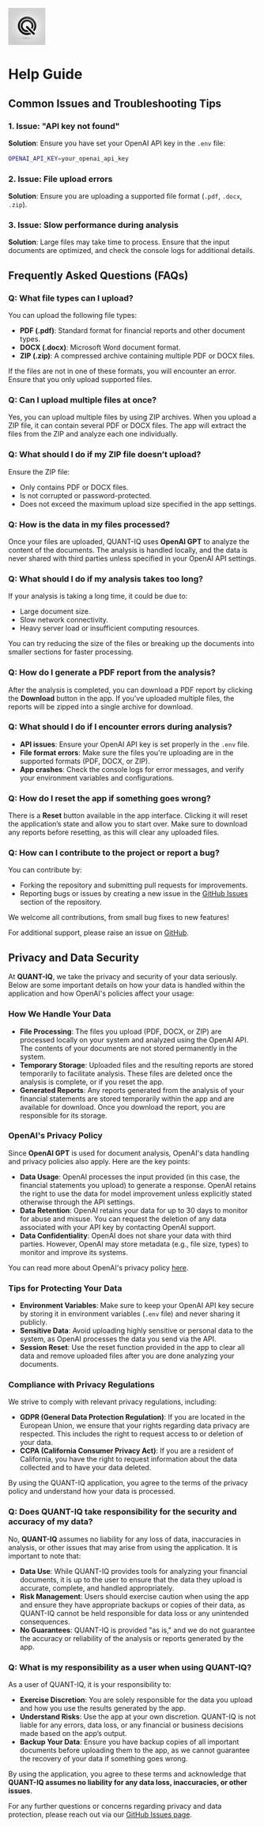 
![QuantIQ Logo](quantiq_logo_75x75.jpg)
# Help Guide

## Common Issues and Troubleshooting Tips

### 1. Issue: "API key not found"
**Solution**: Ensure you have set your OpenAI API key in the `.env` file:
```bash
OPENAI_API_KEY=your_openai_api_key
```

### 2. Issue: File upload errors
**Solution**: Ensure you are uploading a supported file format (`.pdf`, `.docx`, `.zip`).

### 3. Issue: Slow performance during analysis
**Solution**: Large files may take time to process. Ensure that the input documents are optimized, and check the console logs for additional details.

## Frequently Asked Questions (FAQs)

### Q: What file types can I upload?
You can upload the following file types:
- **PDF (.pdf)**: Standard format for financial reports and other document types.
- **DOCX (.docx)**: Microsoft Word document format.
- **ZIP (.zip)**: A compressed archive containing multiple PDF or DOCX files.

If the files are not in one of these formats, you will encounter an error. Ensure that you only upload supported files.

### Q: Can I upload multiple files at once?
Yes, you can upload multiple files by using ZIP archives. When you upload a ZIP file, it can contain several PDF or DOCX files. The app will extract the files from the ZIP and analyze each one individually.

### Q: What should I do if my ZIP file doesn’t upload?
Ensure the ZIP file:
- Only contains PDF or DOCX files.
- Is not corrupted or password-protected.
- Does not exceed the maximum upload size specified in the app settings.

### Q: How is the data in my files processed?
Once your files are uploaded, QUANT-IQ uses **OpenAI GPT** to analyze the content of the documents. The analysis is handled locally, and the data is never shared with third parties unless specified in your OpenAI API settings.

### Q: What should I do if my analysis takes too long?
If your analysis is taking a long time, it could be due to:
- Large document size.
- Slow network connectivity.
- Heavy server load or insufficient computing resources.

You can try reducing the size of the files or breaking up the documents into smaller sections for faster processing.

### Q: How do I generate a PDF report from the analysis?
After the analysis is completed, you can download a PDF report by clicking the **Download** button in the app. If you've uploaded multiple files, the reports will be zipped into a single archive for download.

### Q: What should I do if I encounter errors during analysis?
- **API issues**: Ensure your OpenAI API key is set properly in the `.env` file.
- **File format errors**: Make sure the files you're uploading are in the supported formats (PDF, DOCX, or ZIP).
- **App crashes**: Check the console logs for error messages, and verify your environment variables and configurations.

### Q: How do I reset the app if something goes wrong?
There is a **Reset** button available in the app interface. Clicking it will reset the application’s state and allow you to start over. Make sure to download any reports before resetting, as this will clear any uploaded files.

### Q: How can I contribute to the project or report a bug?
You can contribute by:
- Forking the repository and submitting pull requests for improvements.
- Reporting bugs or issues by creating a new issue in the [GitHub Issues](https://github.com/yourusername/yourrepository/issues/new) section of the repository.

We welcome all contributions, from small bug fixes to new features!

For additional support, please raise an issue on [GitHub](https://github.com/yourusername/yourrepository/issues/new).

## Privacy and Data Security

At **QUANT-IQ**, we take the privacy and security of your data seriously. Below are some important details on how your data is handled within the application and how OpenAI's policies affect your usage:

### How We Handle Your Data
- **File Processing**: The files you upload (PDF, DOCX, or ZIP) are processed locally on your system and analyzed using the OpenAI API. The contents of your documents are not stored permanently in the system.
- **Temporary Storage**: Uploaded files and the resulting reports are stored temporarily to facilitate analysis. These files are deleted once the analysis is complete, or if you reset the app.
- **Generated Reports**: Any reports generated from the analysis of your financial statements are stored temporarily within the app and are available for download. Once you download the report, you are responsible for its storage.

### OpenAI's Privacy Policy
Since **OpenAI GPT** is used for document analysis, OpenAI's data handling and privacy policies also apply. Here are the key points:
- **Data Usage**: OpenAI processes the input provided (in this case, the financial statements you upload) to generate a response. OpenAI retains the right to use the data for model improvement unless explicitly stated otherwise through the API settings.
- **Data Retention**: OpenAI retains your data for up to 30 days to monitor for abuse and misuse. You can request the deletion of any data associated with your API key by contacting OpenAI support.
- **Data Confidentiality**: OpenAI does not share your data with third parties. However, OpenAI may store metadata (e.g., file size, types) to monitor and improve its systems.

You can read more about OpenAI's privacy policy [here](https://openai.com/policies/privacy-policy).

### Tips for Protecting Your Data
- **Environment Variables**: Make sure to keep your OpenAI API key secure by storing it in environment variables (`.env` file) and never sharing it publicly.
- **Sensitive Data**: Avoid uploading highly sensitive or personal data to the system, as OpenAI processes the data you send via the API.
- **Session Reset**: Use the reset function provided in the app to clear all data and remove uploaded files after you are done analyzing your documents.

### Compliance with Privacy Regulations
We strive to comply with relevant privacy regulations, including:
- **GDPR (General Data Protection Regulation)**: If you are located in the European Union, we ensure that your rights regarding data privacy are respected. This includes the right to request access to or deletion of your data.
- **CCPA (California Consumer Privacy Act)**: If you are a resident of California, you have the right to request information about the data collected and to have your data deleted.

By using the QUANT-IQ application, you agree to the terms of the privacy policy and understand how your data is processed.

### Q: Does QUANT-IQ take responsibility for the security and accuracy of my data?

No, **QUANT-IQ** assumes no liability for any loss of data, inaccuracies in analysis, or other issues that may arise from using the application. It is important to note that:

- **Data Use**: While QUANT-IQ provides tools for analyzing your financial documents, it is up to the user to ensure that the data they upload is accurate, complete, and handled appropriately.
- **Risk Management**: Users should exercise caution when using the app and ensure they have appropriate backups or copies of their data, as QUANT-IQ cannot be held responsible for data loss or any unintended consequences.
- **No Guarantees**: QUANT-IQ is provided "as is," and we do not guarantee the accuracy or reliability of the analysis or reports generated by the app.

### Q: What is my responsibility as a user when using QUANT-IQ?

As a user of QUANT-IQ, it is your responsibility to:

- **Exercise Discretion**: You are solely responsible for the data you upload and how you use the results generated by the app.
- **Understand Risks**: Use the app at your own discretion. QUANT-IQ is not liable for any errors, data loss, or any financial or business decisions made based on the app’s output.
- **Backup Your Data**: Ensure you have backup copies of all important documents before uploading them to the app, as we cannot guarantee the recovery of your data if something goes wrong.

By using the application, you agree to these terms and acknowledge that **QUANT-IQ assumes no liability for any data loss, inaccuracies, or other issues**.

For any further questions or concerns regarding privacy and data protection, please reach out via our [GitHub Issues page](https://github.com/yourusername/yourrepository/issues/new).
